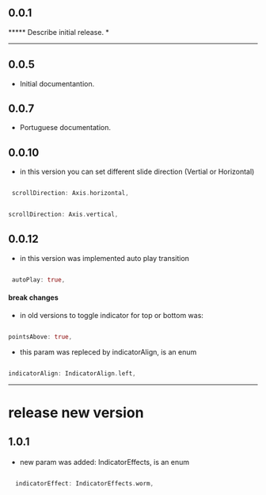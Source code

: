 ## 0.0.1

***** Describe initial release.
*  

****

## 0.0.5

* Initial documentantion.

## 0.0.7

* Portuguese documentation.
  
## 0.0.10

* in this version you can set different slide direction (Vertial or Horizontal)

```dart

 scrollDirection: Axis.horizontal,

 ```

 ```dart
 
 scrollDirection: Axis.vertical,

 ```

## 0.0.12

* in this version was implemented auto play transition

```dart

 autoPlay: true,

 ```

#### break changes

* in old versions to toggle indicator for top or bottom was:

 ```dart
 
pointsAbove: true,

 ```

* this param was repleced by indicatorAlign, is an enum

 ```dart
 
indicatorAlign: IndicatorAlign.left,

 ```

****

# release new version

## 1.0.1

####

* new param was added: IndicatorEffects, is an enum

 ```dart
 
   indicatorEffect: IndicatorEffects.worm,

 ```
